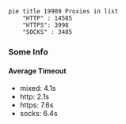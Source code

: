 
```mermaid
pie title 19909 Proxies in list
    "HTTP" : 14585
    "HTTPS": 3998
    "SOCKS" : 3485
```

### Some Info
#### Average Timeout

- mixed: 4.1s
- http: 2.1s
- https: 7.6s
- socks: 6.4s